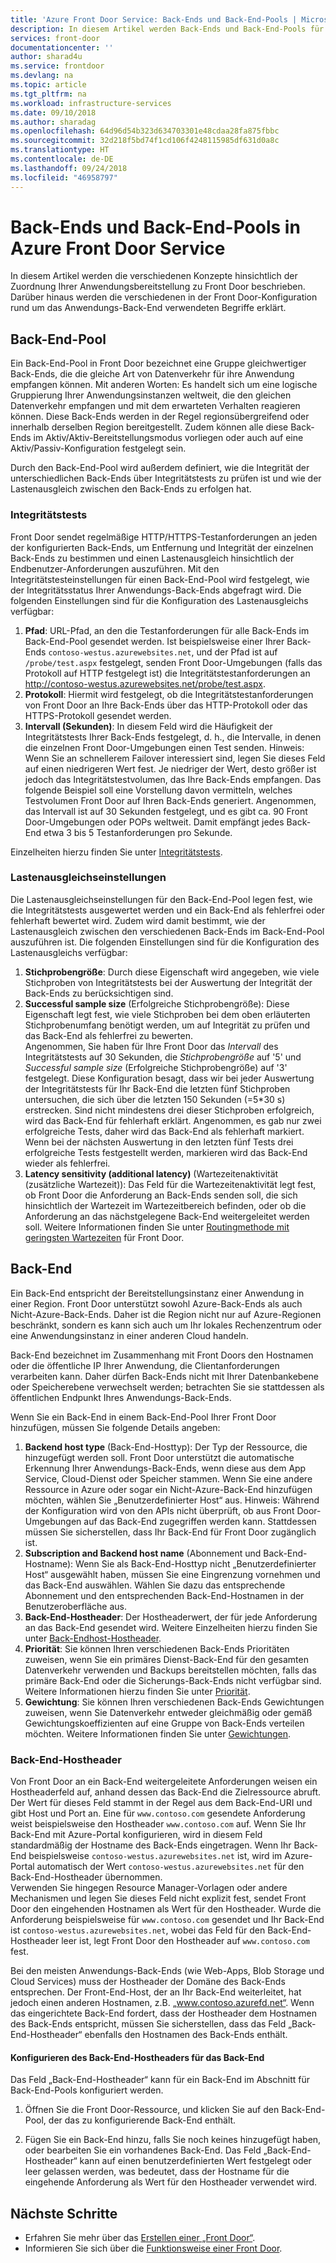 ```yaml
---
title: 'Azure Front Door Service: Back-Ends und Back-End-Pools | Microsoft-Dokumentation'
description: In diesem Artikel werden Back-Ends und Back-End-Pools für die Front Door-Konfiguration erläutert.
services: front-door
documentationcenter: ''
author: sharad4u
ms.service: frontdoor
ms.devlang: na
ms.topic: article
ms.tgt_pltfrm: na
ms.workload: infrastructure-services
ms.date: 09/10/2018
ms.author: sharadag
ms.openlocfilehash: 64d96d54b323d634703301e48cdaa28fa875fbbc
ms.sourcegitcommit: 32d218f5bd74f1cd106f4248115985df631d0a8c
ms.translationtype: HT
ms.contentlocale: de-DE
ms.lasthandoff: 09/24/2018
ms.locfileid: "46958797"
---
```

# <a name="backends-and-backend-pools-in-azure-front-door-service"></a>Back-Ends und Back-End-Pools in Azure Front Door Service
In diesem Artikel werden die verschiedenen Konzepte hinsichtlich der Zuordnung Ihrer Anwendungsbereitstellung zu Front Door beschrieben. Darüber hinaus werden die verschiedenen in der Front Door-Konfiguration rund um das Anwendungs-Back-End verwendeten Begriffe erklärt.

## <a name="backend-pool"></a>Back-End-Pool
Ein Back-End-Pool in Front Door bezeichnet eine Gruppe gleichwertiger Back-Ends, die die gleiche Art von Datenverkehr für ihre Anwendung empfangen können. Mit anderen Worten: Es handelt sich um eine logische Gruppierung Ihrer Anwendungsinstanzen weltweit, die den gleichen Datenverkehr empfangen und mit dem erwarteten Verhalten reagieren können. Diese Back-Ends werden in der Regel regionsübergreifend oder innerhalb derselben Region bereitgestellt. Zudem können alle diese Back-Ends im Aktiv/Aktiv-Bereitstellungsmodus vorliegen oder auch auf eine Aktiv/Passiv-Konfiguration festgelegt sein.

Durch den Back-End-Pool wird außerdem definiert, wie die Integrität der unterschiedlichen Back-Ends über Integritätstests zu prüfen ist und wie der Lastenausgleich zwischen den Back-Ends zu erfolgen hat.

### <a name="health-probes"></a>Integritätstests
Front Door sendet regelmäßige HTTP/HTTPS-Testanforderungen an jeden der konfigurierten Back-Ends, um Entfernung und Integrität der einzelnen Back-Ends zu bestimmen und einen Lastenausgleich hinsichtlich der Endbenutzer-Anforderungen auszuführen. Mit den Integritätstesteinstellungen für einen Back-End-Pool wird festgelegt, wie der Integritätsstatus Ihrer Anwendungs-Back-Ends abgefragt wird. Die folgenden Einstellungen sind für die Konfiguration des Lastenausgleichs verfügbar:

1. **Pfad**: URL-Pfad, an den die Testanforderungen für alle Back-Ends im Back-End-Pool gesendet werden. Ist beispielsweise einer Ihrer Back-Ends `contoso-westus.azurewebsites.net`, und der Pfad ist auf `/probe/test.aspx` festgelegt, senden Front Door-Umgebungen (falls das Protokoll auf HTTP festgelegt ist) die Integritätstestanforderungen an http://contoso-westus.azurewebsites.net/probe/test.aspx. 
2. **Protokoll**: Hiermit wird festgelegt, ob die Integritätstestanforderungen von Front Door an Ihre Back-Ends über das HTTP-Protokoll oder das HTTPS-Protokoll gesendet werden.
3. **Intervall (Sekunden)**: In diesem Feld wird die Häufigkeit der Integritätstests Ihrer Back-Ends festgelegt, d. h., die Intervalle, in denen die einzelnen Front Door-Umgebungen einen Test senden. Hinweis: Wenn Sie an schnellerem Failover interessiert sind, legen Sie dieses Feld auf einen niedrigeren Wert fest. Je niedriger der Wert, desto größer ist jedoch das Integritätstestvolumen, das Ihre Back-Ends empfangen. Das folgende Beispiel soll eine Vorstellung davon vermitteln, welches Testvolumen Front Door auf Ihren Back-Ends generiert. Angenommen, das Intervall ist auf 30 Sekunden festgelegt, und es gibt ca. 90 Front Door-Umgebungen oder POPs weltweit. Damit empfängt jedes Back-End etwa 3 bis 5 Testanforderungen pro Sekunde.

Einzelheiten hierzu finden Sie unter [Integritätstests](front-door-health-probes.md).

### <a name="load-balancing-settings"></a>Lastenausgleichseinstellungen
Die Lastenausgleichseinstellungen für den Back-End-Pool legen fest, wie die Integritätstests ausgewertet werden und ein Back-End als fehlerfrei oder fehlerhaft bewertet wird. Zudem wird damit bestimmt, wie der Lastenausgleich zwischen den verschiedenen Back-Ends im Back-End-Pool auszuführen ist. Die folgenden Einstellungen sind für die Konfiguration des Lastenausgleichs verfügbar:

1. **Stichprobengröße**: Durch diese Eigenschaft wird angegeben, wie viele Stichproben von Integritätstests bei der Auswertung der Integrität der Back-Ends zu berücksichtigen sind.
2. **Successful sample size** (Erfolgreiche Stichprobengröße): Diese Eigenschaft legt fest, wie viele Stichproben bei dem oben erläuterten Stichprobenumfang benötigt werden, um auf Integrität zu prüfen und das Back-End als fehlerfrei zu bewerten. 
</br>Angenommen, Sie haben für Ihre Front Door das *Intervall* des Integritätstests auf 30 Sekunden, die *Stichprobengröße* auf '5' und *Successful sample size* (Erfolgreiche Stichprobengröße) auf '3' festgelegt. Diese Konfiguration besagt, dass wir bei jeder Auswertung der Integritätstests für Ihr Back-End die letzten fünf Stichproben untersuchen, die sich über die letzten 150 Sekunden (=5*30 s) erstrecken. Sind nicht mindestens drei dieser Stichproben erfolgreich, wird das Back-End für fehlerhaft erklärt. Angenommen, es gab nur zwei erfolgreiche Tests, daher wird das Back-End als fehlerhaft markiert. Wenn bei der nächsten Auswertung in den letzten fünf Tests drei erfolgreiche Tests festgestellt werden, markieren wird das Back-End wieder als fehlerfrei.
3. **Latency sensitivity (additional latency)** (Wartezeitenaktivität (zusätzliche Wartezeit)): Das Feld für die Wartezeitenaktivität legt fest, ob Front Door die Anforderung an Back-Ends senden soll, die sich hinsichtlich der Wartezeit im Wartezeitbereich befinden, oder ob die Anforderung an das nächstgelegene Back-End weitergeleitet werden soll. Weitere Informationen finden Sie unter [Routingmethode mit geringsten Wartezeiten](front-door-routing-methods.md#latency) für Front Door.

## <a name="backend"></a>Back-End
Ein Back-End entspricht der Bereitstellungsinstanz einer Anwendung in einer Region. Front Door unterstützt sowohl Azure-Back-Ends als auch Nicht-Azure-Back-Ends. Daher ist die Region nicht nur auf Azure-Regionen beschränkt, sondern es kann sich auch um Ihr lokales Rechenzentrum oder eine Anwendungsinstanz in einer anderen Cloud handeln.

Back-End bezeichnet im Zusammenhang mit Front Doors den Hostnamen oder die öffentliche IP Ihrer Anwendung, die Clientanforderungen verarbeiten kann. Daher dürfen Back-Ends nicht mit Ihrer Datenbankebene oder Speicherebene verwechselt werden; betrachten Sie sie stattdessen als öffentlichen Endpunkt Ihres Anwendungs-Back-Ends.

Wenn Sie ein Back-End in einem Back-End-Pool Ihrer Front Door hinzufügen, müssen Sie folgende Details angeben:

1. **Backend host type** (Back-End-Hosttyp): Der Typ der Ressource, die hinzugefügt werden soll. Front Door unterstützt die automatische Erkennung Ihrer Anwendungs-Back-Ends, wenn diese aus dem App Service, Cloud-Dienst oder Speicher stammen. Wenn Sie eine andere Ressource in Azure oder sogar ein Nicht-Azure-Back-End hinzufügen möchten, wählen Sie „Benutzerdefinierter Host“ aus. Hinweis: Während der Konfiguration wird von den APIs nicht überprüft, ob aus Front Door-Umgebungen auf das Back-End zugegriffen werden kann. Stattdessen müssen Sie sicherstellen, dass Ihr Back-End für Front Door zugänglich ist. 
2. **Subscription and Backend host name** (Abonnement und Back-End-Hostname): Wenn Sie als Back-End-Hosttyp nicht „Benutzerdefinierter Host“ ausgewählt haben, müssen Sie eine Eingrenzung vornehmen und das Back-End auswählen. Wählen Sie dazu das entsprechende Abonnement und den entsprechenden Back-End-Hostnamen in der Benutzeroberfläche aus.
3. **Back-End-Hostheader**: Der Hostheaderwert, der für jede Anforderung an das Back-End gesendet wird. Weitere Einzelheiten hierzu finden Sie unter [Back-Endhost-Hostheader](#hostheader).
4. **Priorität**: Sie können Ihren verschiedenen Back-Ends Prioritäten zuweisen, wenn Sie ein primäres Dienst-Back-End für den gesamten Datenverkehr verwenden und Backups bereitstellen möchten, falls das primäre Back-End oder die Sicherungs-Back-Ends nicht verfügbar sind. Weitere Informationen hierzu finden Sie unter [Priorität](front-door-routing-methods.md#priority).
5. **Gewichtung**: Sie können Ihren verschiedenen Back-Ends Gewichtungen zuweisen, wenn Sie Datenverkehr entweder gleichmäßig oder gemäß Gewichtungskoeffizienten auf eine Gruppe von Back-Ends verteilen möchten. Weitere Informationen finden Sie unter [Gewichtungen](front-door-routing-methods.md#weighted).


### <a name = "hostheader"></a>Back-End-Hostheader

Von Front Door an ein Back-End weitergeleitete Anforderungen weisen ein Hostheaderfeld auf, anhand dessen das Back-End die Zielressource abruft. Der Wert für dieses Feld stammt in der Regel aus dem Back-End-URI und gibt Host und Port an. Eine für `www.contoso.com` gesendete Anforderung weist beispielsweise den Hostheader `www.contoso.com` auf. Wenn Sie Ihr Back-End mit Azure-Portal konfigurieren, wird in diesem Feld standardmäßig der Hostname des Back-Ends eingetragen. Wenn Ihr Back-End beispielsweise `contoso-westus.azurewebsites.net` ist, wird im Azure-Portal automatisch der Wert `contoso-westus.azurewebsites.net` für den Back-End-Hostheader übernommen. 
</br>Verwenden Sie hingegen Resource Manager-Vorlagen oder andere Mechanismen und legen Sie dieses Feld nicht explizit fest, sendet Front Door den eingehenden Hostnamen als Wert für den Hostheader. Wurde die Anforderung beispielsweise für `www.contoso.com` gesendet und Ihr Back-End ist `contoso-westus.azurewebsites.net`, wobei das Feld für den Back-End-Hostheader leer ist, legt Front Door den Hostheader auf `www.contoso.com` fest.

Bei den meisten Anwendungs-Back-Ends (wie Web-Apps, Blob Storage und Cloud Services) muss der Hostheader der Domäne des Back-Ends entsprechen. Der Front-End-Host, der an Ihr Back-End weiterleitet, hat jedoch einen anderen Hostnamen, z.B. „www.contoso.azurefd.net“. Wenn das eingerichtete Back-End fordert, dass der Hostheader dem Hostnamen des Back-Ends entspricht, müssen Sie sicherstellen, dass das Feld „Back-End-Hostheader“ ebenfalls den Hostnamen des Back-Ends enthält.

#### <a name="configuring-the-backend-host-header-for-the-backend"></a>Konfigurieren des Back-End-Hostheaders für das Back-End
Das Feld „Back-End-Hostheader“ kann für ein Back-End im Abschnitt für Back-End-Pools konfiguriert werden.

1. Öffnen Sie die Front Door-Ressource, und klicken Sie auf den Back-End-Pool, der das zu konfigurierende Back-End enthält.

2. Fügen Sie ein Back-End hinzu, falls Sie noch keines hinzugefügt haben, oder bearbeiten Sie ein vorhandenes Back-End. Das Feld „Back-End-Hostheader“ kann auf einen benutzerdefinierten Wert festgelegt oder leer gelassen werden, was bedeutet, dass der Hostname für die eingehende Anforderung als Wert für den Hostheader verwendet wird.



## <a name="next-steps"></a>Nächste Schritte

- Erfahren Sie mehr über das [Erstellen einer „Front Door“](quickstart-create-front-door.md).
- Informieren Sie sich über die [Funktionsweise einer Front Door](front-door-routing-architecture.md).